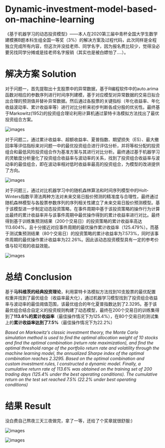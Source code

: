 # Dynamic-investment-model-based-on-machine-learning
《基于机器学习的动态投资模型》——本人在2020第三届中青杯全国大学生数学建模赛B题本科生组全国一等奖（3%）的解决方案及过程代码，此次同样是全程独立完成所有内容，但这次并没挂老师、同学名字，因为报名费比较少，觉得没必要另找同学分摊或是挂老师名字报销（其实也是被白嫖怕了....）。

# 解决方案 Solution
对于问题一，首先提取出十支股票中的异常数据，基于R编程软件中的auto.arima函数对相应的参数序列进行时间序列建模，基于对应模型对异常数据的交易日拟合出合理的预测值并替补异常数据。然后通过各股票的关键指标（年化收益率、年化收益波动率、累计收益率等）进行对比分析来初步判断各成分股的优劣性。最终基于Markowitz(1952)的投资组合理论利用计算机通过蒙特卡洛模拟方法找出了最优投资组合方案。

![images]()

对于问题二，通过累计收益率、超额收益率、夏普指数、期望损失（ES）、最大撤回率等评估指标来对问题一中的最优投资组合进行评估分析，并将等权分配的投资组合和最低风险投资组合作为基准方案与其进行对比分析。最终通过基于机器学习的灵敏度分析量化了投资组合收益率与波动率的关系，找到了投资组合收益率与波动率的最佳组合，即在波动率相对低时收益率最高的投资组合，为模型的改进提供了方向。

![images]()

对于问题三，通过对比机器学习中的随机森林算法和时间序列模型中的Holt-Winters指数平滑法两种方法对未来交易日股价预测的精准度与合理性，最终通过随机森林模型与各股票参数序列的序列相关性建立了未来交易日股价预测模型。基于该模型进一步制定动态投资策略，在事件周期中基于该投资策略的操作行为计算出最终的累计收益率并与该事件周期中最优操作得到的累计收益率进行对比。最终得到基于训练集预测结果（200个交易日）的投资策略的累计收益率高达113.604%，且十分接近对应事件周期的最优操作累计收益率（125.479%）。而基于测试集预测结果（80个交易日）的投资策略的累计收益率为7.573%，同时该事件周期的最优操作累计收益率为22.26%。因此该动态投资模型具有一定的参考价值与较可观的收益效能。

![images]()

# 总结 Conclusion
基于**马科维茨的经典投资理论**，利用蒙特卡洛模拟方法找到10支股票的最优配置权重并找到了最优组合（收益率最大化），通过机器学习模型找到了投资组合收益率与波动率的最佳阈值范围，该最优组合的年化夏普指数达到了2.3295。基于该最优组合结合自定义的投资规则构建了动态模型，最终在200个交易日的训练集得到了**113.6%的累计收益率**（最佳操作情况下为125.4%），在80个交易日的测试集上的**累计收益率达到了7.5%**（最佳操作情况下为22.2%）

*Based on Markowitz’s classic investment theory, the Monte Carlo simulation method is used to find the optimal allocation weight of 10 stocks and find the optimal combination (return rate maximization), and find the optimal threshold range of the portfolio return rate and volatility through the machine learning model, the annualized Sharpe index of the optimal combination reaches 2.3295. Based on the optimal combination and custom investment rules, I constructed a dynamic model. Finally, a cumulative return rate of 113.6% was obtained on the training set of 200 trading days (125.4% under the best operating conditions). The cumulative return on the test set reached 7.5% (22.2% under best operating conditions)*

# 结果 Result
没白费自己熬夜三天三夜做完，拿了一等，还给了个奖章就很舒服:)

![images]()

![images]()

